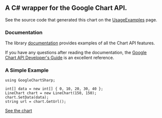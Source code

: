 ## A C# wrapper for the Google Chart API. ##

See the source code that generated this chart on the [UsageExamples](UsageExamples.md) page.
### Documentation ###
The library [documentation](Documentation.md) provides examples of all the Chart API features.

If you have any questions after reading the documentation, the [Google Chart API Developer's Guide](http://code.google.com/apis/chart/) is an excellent reference.

### A Simple Example ###
```
using GoogleChartSharp;

int[] data = new int[] { 0, 10, 20, 30, 40 };
LineChart chart = new LineChart(150, 150);
chart.SetData(data);
string url = chart.GetUrl();
```
[See the chart](http://chart.apis.google.com/chart?cht=lc&chs=150x150&chd=s:AKUeo)